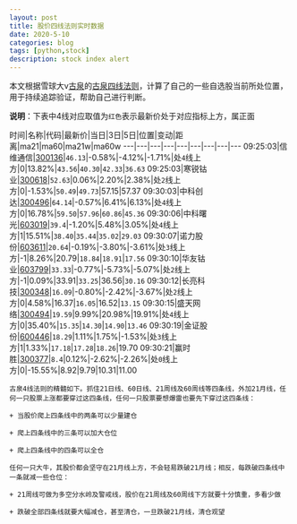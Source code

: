 ```yaml
---
layout: post
title: 股价四线法则实时数据
date: 2020-5-10
categories: blog
tags: [python,stock]
description: stock index alert
---
```



本文根据雪球大v[古泉](https://xueqiu.com/u/7148646888)的[古泉四线法则](https://xueqiu.com/7148646888/130498192)，计算了自己的一些自选股当前所处位置，用于持续追踪验证，帮助自己进行判断。

**说明**：下表中4线对应取值为`红色`表示最新价处于对应指标上方，属正面

时间|名称|代码|最新价|当日|3日|5日|位置|变动|距离|ma21|ma60|ma21w|ma60w
---|---|---|---|---|---|---|---|---
09:25:03|信维通信|[300136](https://xueqiu.com/S/SZ300136)|`46.13`|-0.58%|-4.12%|-1.71%|处`4`线上方|0|13.82%|`43.56`|`40.30`|`42.33`|`36.63`
09:25:03|寒锐钴业|[300618](https://xueqiu.com/S/SZ300618)|`52.63`|0.06%|2.20%|2.38%|处`2`线上方|0|-1.53%|`50.49`|`49.73`|57.15|57.37
09:30:03|中科创达|[300496](https://xueqiu.com/S/SZ300496)|`64.14`|-0.57%|6.41%|6.13%|处`4`线上方|0|16.78%|`59.50`|`57.96`|`60.86`|`45.36`
09:30:06|中科曙光|[603019](https://xueqiu.com/S/SH603019)|`39.4`|-1.20%|5.48%|3.05%|处`4`线上方|1|15.51%|`38.40`|`35.44`|`35.02`|`29.03`
09:30:07|诺力股份|[603611](https://xueqiu.com/S/SH603611)|`20.64`|-0.19%|-3.80%|-3.61%|处`3`线上方|-1|8.26%|20.79|`18.84`|`18.91`|`17.56`
09:30:10|华友钴业|[603799](https://xueqiu.com/S/SH603799)|`33.33`|-0.77%|-5.73%|-5.07%|处`2`线上方|-1|0.09%|33.91|`33.25`|36.56|`30.16`
09:30:12|长亮科技|[300348](https://xueqiu.com/S/SZ300348)|`16.09`|-0.80%|-2.42%|-3.67%|处`2`线上方|0|4.58%|16.37|`16.05`|16.52|`13.15`
09:30:15|盛天网络|[300494](https://xueqiu.com/S/SZ300494)|`19.59`|9.99%|20.98%|19.91%|处`4`线上方|0|35.40%|`15.35`|`14.30`|`14.90`|`13.46`
09:30:19|金证股份|[600446](https://xueqiu.com/S/SH600446)|`18.29`|1.11%|1.75%|-1.53%|处`3`线上方|1|1.33%|`17.18`|`17.28`|`18.26`|19.70
09:30:21|赢时胜|[300377](https://xueqiu.com/S/SZ300377)|`8.4`|0.12%|-2.62%|-2.26%|处`0`线上方|0|-15.55%|8.92|9.79|10.31|11.00

```
古泉4线法则的精髓如下。抓住21日线、60日线、21周线及60周线等四条线，外加21月线，任何一只股票上涨都要穿过这四条线，任何一只股票要想爆雷也要先下穿过这四条线：

+ 当股价爬上四条线中的两条可以少量建仓

+ 爬上四条线中的三条可以加大仓位

+ 爬上四条线中的四条可以全仓

任何一只大牛，其股价都会坚守在21月线上方，不会轻易跌破21月线；相反，每跌破四条线中一条就减一些仓位：

+ 21周线可做为多空分水岭及警戒线，股价在21周线及60周线下方就要十分慎重，多看少做

+ 跌破全部四条线就要大幅减仓，甚至清仓，一旦跌破21月线，清仓观望
```